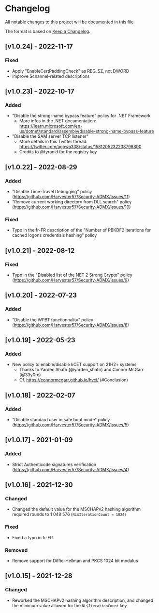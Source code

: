 # Changelog
All notable changes to this project will be documented in this file.

The format is based on [Keep a Changelog](https://keepachangelog.com/en/1.0.0/).

## [v1.0.24] - 2022-11-17
### Fixed
- Apply "EnableCertPaddingCheck" as REG_SZ, not DWORD
- Improve Schannel-related descriptions

## [v1.0.23] - 2022-10-17
### Added
- "Disable the strong-name bypass feature" policy for .NET Framework
  - More infos in the .NET documentation: https://learn.microsoft.com/en-us/dotnet/standard/assembly/disable-strong-name-bypass-feature
- "Disable the SAM server TCP listener"
  - More details in this Twitter thread: https://twitter.com/agowa338/status/1581205232238796800
  - Credits to @tyranid for the registry key

## [v1.0.22] - 2022-08-29
### Added
- "Disable Time-Travel Debugging" policy (https://github.com/Harvester57/Security-ADMX/issues/11)
- "Remove current working directory from DLL search" policy (https://github.com/Harvester57/Security-ADMX/issues/10)

### Fixed
- Typo in the fr-FR description of the "Number of PBKDF2 iterations for cached logons credentials hashing" policy

## [v1.0.21] - 2022-08-12
### Fixed
- Typo in the "Disabled list of the NET 2 Strong Crypto" policy (https://github.com/Harvester57/Security-ADMX/issues/9)

## [v1.0.20] - 2022-07-23
### Added
- "Disable the WPBT functionnality" policy (https://github.com/Harvester57/Security-ADMX/issues/8)

## [v1.0.19] - 2022-05-23
### Added
- New policy to enable/disable kCET support on 21H2+ systems
  - Thanks to Yarden Shafir (@yarden_shafir) and Connor McGarr (@33y0re)
  - Cf. https://connormcgarr.github.io/hvci/ (#Conclusion)

## [v1.0.18] - 2022-02-07
### Added
- "Disable standard user in safe boot mode" policy (https://github.com/Harvester57/Security-ADMX/issues/5)

## [v1.0.17] - 2021-01-09
### Added
- Strict Authenticode signatures verification (https://github.com/Harvester57/Security-ADMX/issues/4)

## [v1.0.16] - 2021-12-30
### Changed
- Changed the default value for the MSCHAPv2 hashing algorithm required rounds to 1 048 576 (`NL$IterationCount = 1024`)

### Fixed
- Fixed a typo in fr-FR

### Removed
-  Remove support for Diffie-Hellman and PKCS 1024 bit modulus

## [v1.0.15] - 2021-12-28
### Changed
- Reworked the MSCHAPv2 hashing algorithm description, and changed the minimum value allowed for the `NL$IterationCount` key
